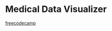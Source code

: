# Medical Data Visualizer

[freecodecamp](https://www.freecodecamp.org/learn/data-analysis-with-python/data-analysis-with-python-projects/medical-data-visualizer)
